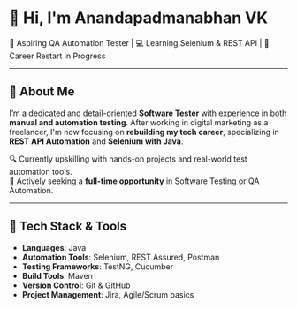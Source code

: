 # 👋 Hi, I'm Anandapadmanabhan VK

🎯 Aspiring QA Automation Tester | 💻 Learning Selenium & REST API | 🔁 Career Restart in Progress

---

## 🚀 About Me

I’m a dedicated and detail-oriented **Software Tester** with experience in both **manual and automation testing**. After working in digital marketing as a freelancer, I'm now focusing on **rebuilding my tech career**, specializing in **REST API Automation** and **Selenium with Java**.

🔍 Currently upskilling with hands-on projects and real-world test automation tools.  
📌 Actively seeking a **full-time opportunity** in Software Testing or QA Automation.

---

## 🧪 Tech Stack & Tools

- **Languages**: Java
- **Automation Tools**: Selenium, REST Assured, Postman
- **Testing Frameworks**: TestNG, Cucumber
- **Build Tools**: Maven
- **Version Control**: Git & GitHub
- **Project Management**: Jira, Agile/Scrum basics
